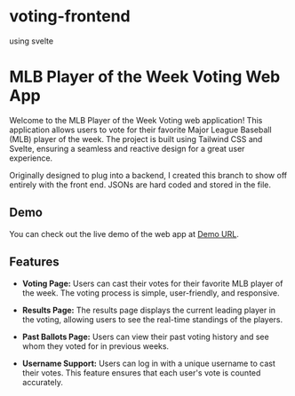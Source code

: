 # voting-frontend
using svelte
# MLB Player of the Week Voting Web App



Welcome to the MLB Player of the Week Voting web application! This application allows users to vote for their favorite Major League Baseball (MLB) player of the week. The project is built using Tailwind CSS and Svelte, ensuring a seamless and reactive design for a great user experience.


Originally designed to plug into a backend, I created this branch to show off entirely with the front end. JSONs are hard coded and stored in the file.

## Demo

You can check out the live demo of the web app at [Demo URL](https://voting-frontend.vercel.app/).

## Features

- **Voting Page:** Users can cast their votes for their favorite MLB player of the week. The voting process is simple, user-friendly, and responsive.

- **Results Page:** The results page displays the current leading player in the voting, allowing users to see the real-time standings of the players.

- **Past Ballots Page:** Users can view their past voting history and see whom they voted for in previous weeks.

- **Username Support:** Users can log in with a unique username to cast their votes. This feature ensures that each user's vote is counted accurately.

